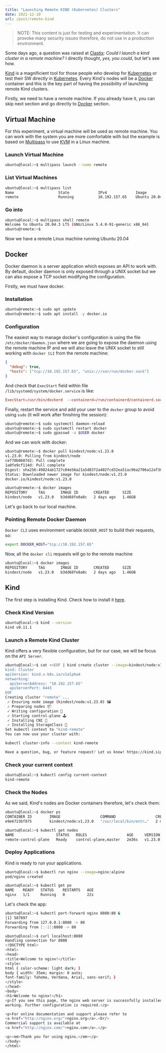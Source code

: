 ```yaml
---
title: "Launching Remote KIND (Kubernetes) Clusters"
date: 2021-12-10
url: /post/remote-kind
---
```


> NOTE: This content is just for testing and experimentation. It can provoke many security issues therefore, do not use in a production environment.

Some days ago, a question was raised at [Clastix](https://clastix.io/): *Could I launch a kind cluster in a remote machine?* I directly thought, *yes, you could*, but let's see how.

[Kind](https://kind.sigs.k8s.io/) is a magnificient tool for those people who develop for [Kubernetes](kubernetes.io/) or test their SW directly in [Kubernetes](kubernetes.io/). Every Kind's nodes will be a [Docker](https://www.docker.com/) container and this is the key part of having the possibility of launching remote Kind clusters.

Firstly, we need to have a remote machine. If you already have it, you can skip next section and go directly to [Docker](#docker) section.

## Virtual Machine

For this experiment, a virtual machine will be used as remote machine. You can work with the system you are more comfortable with but the example is based on [Multipass](https://multipass.run/) to use [KVM](https://en.wikipedia.org/wiki/Kernel-based_Virtual_Machine) in a Linux machine.

### Launch Virtual Machine

```bash
ubuntu@local:~$ multipass launch --name remote
```

### List Virtual Machines

```bash
ubuntu@local:~$ multipass list                   
Name                    State             IPv4             Image
remote                  Running           10.192.157.65    Ubuntu 20.04 LTS
```

### Go into

```bash
ubuntu@local:~$ multipass shell remote
Welcome to Ubuntu 20.04.3 LTS (GNU/Linux 5.4.0-91-generic x86_64)
ubuntu@remote:~$ 
```

Now we have a remote Linux machine running Ubuntu 20.04

## Docker

Docker daemon is a server application which exposes an API to work with. By default, docker daemon is only exposed through a UNIX socket but we can also expose a TCP socket modifying the configuration.

Firstly, we must have docker.

### Installation

```bash
ubuntu@remote:~$ sudo apt update
ubuntu@remote:~$ sudo apt install -y docker.io
```

### Configuration

The easiest way to manage docker's configuration is using the file `/etc/docker/daemon.json` where we are going to expose the daemon using the remote machine IP and we will also leave the UNIX socket to still working with `docker CLI` from the remote machine:

```json
{
  "debug": true,
  "hosts": ["tcp://10.192.157.65", "unix:///var/run/docker.sock"]
}
```

And check that `ExecStart` field within file `/lib/systemd/system/docker.service` is like:

```conf
ExecStart=/usr/bin/dockerd  --containerd=/run/containerd/containerd.sock
```

Finally, restart the service and add your user to the `docker` group to avoid using `sudo` (it will work after finishing the session):

```bash
ubuntu@remote:~$ sudo systemctl daemon-reload
ubuntu@remote:~$ sudo systemctl restart docker
ubuntu@remote:~$ sudo gpasswd -a $USER docker
```

And we can work with docker:

```bash
ubuntu@remote:~$ docker pull kindest/node:v1.23.0
v1.23.0: Pulling from kindest/node
cef70b0687d2: Pull complete 
1a0fe9cf114d: Pull complete 
Digest: sha256:49824ab1727c04e56a21a5d8372a402fcd32ea51ac96a2706a12af38934f81ac
Status: Downloaded newer image for kindest/node:v1.23.0
docker.io/kindest/node:v1.23.0

ubuntu@remote:~$ docker images
REPOSITORY     TAG       IMAGE ID       CREATED      SIZE
kindest/node   v1.23.0   b3dd68fe0a8c   2 days ago   1.46GB
```

Let's go back to our local machine.

### Pointing Remote Docker Daemon

`Docker CLI` uses environment variable `DOCKER_HOST` to build their requests, so:

```bash
export DOCKER_HOST="tcp://10.192.157.65"
```

Now, all the `docker cli` requests will go to the remote machine

```bash
ubuntu@local:~$ docker images
REPOSITORY     TAG       IMAGE ID       CREATED      SIZE
kindest/node   v1.23.0   b3dd68fe0a8c   2 days ago   1.46GB
```

## Kind

The first step is installing Kind. Check how to install it [here](https://kind.sigs.k8s.io/docs/user/quick-start#installation).

### Check Kind Version

```bash
ubuntu@local:~$ kind --version
kind v0.11.1
```

### Launch a Remote Kind Cluster

Kind offers a very flexible configuration, but for our case, we will be focus on the `API Server`.

```bash
ubuntu@local:~$ cat <<EOF | kind create cluster --image=kindest/node:v1.23.0 --name remote --config=-
kind: Cluster
apiVersion: kind.x-k8s.io/v1alpha4
networking:
  apiServerAddress: "10.192.157.65"
  apiServerPort: 6443
EOF
Creating cluster "remote" ...
 ✓ Ensuring node image (kindest/node:v1.23.0) 🖼
 ✓ Preparing nodes 📦  
 ✓ Writing configuration 📜 
 ✓ Starting control-plane 🕹️ 
 ✓ Installing CNI 🔌 
 ✓ Installing StorageClass 💾 
Set kubectl context to "kind-remote"
You can now use your cluster with:

kubectl cluster-info --context kind-remote

Have a question, bug, or feature request? Let us know! https://kind.sigs.k8s.io/#community 🙂
```

### Check your current context

```bash
ubuntu@local:~$ kubectl config current-context
kind-remote
```

### Check the Nodes

As we said, Kind's nodes are Docker containers therefore, let's check them:

```bash
ubuntu@local:~$ docker ps
CONTAINER ID        IMAGE                  COMMAND                  CREATED             STATUS              PORTS                          NAMES
e9e6723bf875        kindest/node:v1.23.0   "/usr/local/bin/entr…"   2 minutes ago       Up 2 minutes        10.192.157.65:6443->6443/tcp   remote-control-plane
```

```bash
ubuntu@local:~$ kubectl get nodes
NAME                   STATUS   ROLES                  AGE     VERSION
remote-control-plane   Ready    control-plane,master   2m36s   v1.23.0
```

### Deploy Applications

Kind is ready to run your applications.

```bash
ubuntu@local:~$ kubectl run nginx --image=nginx:alpine
pod/nginx created

ubuntu@local:~$ kubectl get po
NAME    READY   STATUS    RESTARTS   AGE
nginx   1/1     Running   0          22s
```

Let's check the app:

```bash
ubuntu@local:~$ kubectl port-forward nginx 8080:80 &
[1] 587897
Forwarding from 127.0.0.1:8080 -> 80
Forwarding from [::1]:8080 -> 80

ubuntu@local:~$ curl localhost:8080
Handling connection for 8080
<!DOCTYPE html>
<html>
<head>
<title>Welcome to nginx!</title>
<style>
html { color-scheme: light dark; }
body { width: 35em; margin: 0 auto;
font-family: Tahoma, Verdana, Arial, sans-serif; }
</style>
</head>
<body>
<h1>Welcome to nginx!</h1>
<p>If you see this page, the nginx web server is successfully installed and
working. Further configuration is required.</p>

<p>For online documentation and support please refer to
<a href="http://nginx.org/">nginx.org</a>.<br/>
Commercial support is available at
<a href="http://nginx.com/">nginx.com</a>.</p>

<p><em>Thank you for using nginx.</em></p>
</body>
</html>
```
